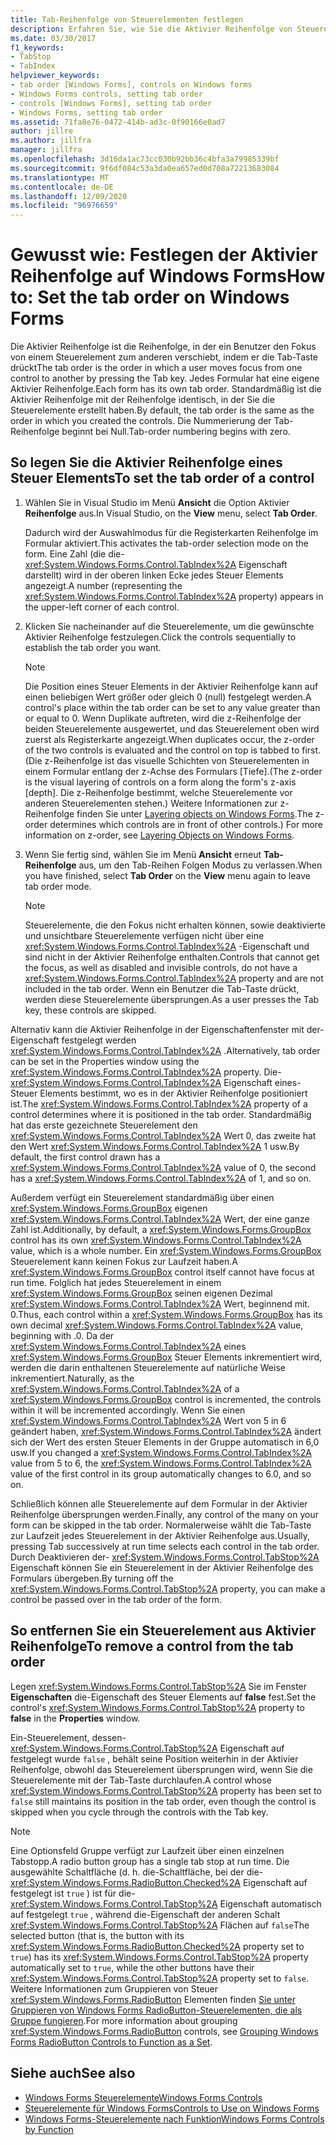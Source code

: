 ```yaml
---
title: Tab-Reihenfolge von Steuerelementen festlegen
description: Erfahren Sie, wie Sie die Aktivier Reihenfolge von Steuerelementen auf dem Windows Forms festlegen. Legen Sie die Aktivier Reihenfolge mit Visual Studio fest, oder verwenden Sie die TabIndex-Eigenschaft im Eigenschaftenfenster.
ms.date: 03/30/2017
f1_keywords:
- TabStop
- TabIndex
helpviewer_keywords:
- tab order [Windows Forms], controls on Windows forms
- Windows Forms controls, setting tab order
- controls [Windows Forms], setting tab order
- Windows Forms, setting tab order
ms.assetid: 71fa8e76-0472-414b-ad3c-0f90166e0ad7
author: jillre
ms.author: jillfra
manager: jillfra
ms.openlocfilehash: 3d16da1ac73cc030b92bb36c4bfa3a79985339bf
ms.sourcegitcommit: 9f6df084c53a3da0ea657ed0d708a72213683084
ms.translationtype: MT
ms.contentlocale: de-DE
ms.lasthandoff: 12/09/2020
ms.locfileid: "96976659"
---
```

# <a name="how-to-set-the-tab-order-on-windows-forms"></a><span data-ttu-id="a719c-104">Gewusst wie: Festlegen der Aktivier Reihenfolge auf Windows Forms</span><span class="sxs-lookup"><span data-stu-id="a719c-104">How to: Set the tab order on Windows Forms</span></span>

<span data-ttu-id="a719c-105">Die Aktivier Reihenfolge ist die Reihenfolge, in der ein Benutzer den Fokus von einem Steuerelement zum anderen verschiebt, indem er die Tab-Taste drückt</span><span class="sxs-lookup"><span data-stu-id="a719c-105">The tab order is the order in which a user moves focus from one control to another by pressing the Tab key.</span></span> <span data-ttu-id="a719c-106">Jedes Formular hat eine eigene Aktivier Reihenfolge.</span><span class="sxs-lookup"><span data-stu-id="a719c-106">Each form has its own tab order.</span></span> <span data-ttu-id="a719c-107">Standardmäßig ist die Aktivier Reihenfolge mit der Reihenfolge identisch, in der Sie die Steuerelemente erstellt haben.</span><span class="sxs-lookup"><span data-stu-id="a719c-107">By default, the tab order is the same as the order in which you created the controls.</span></span> <span data-ttu-id="a719c-108">Die Nummerierung der Tab-Reihenfolge beginnt bei Null.</span><span class="sxs-lookup"><span data-stu-id="a719c-108">Tab-order numbering begins with zero.</span></span>

## <a name="to-set-the-tab-order-of-a-control"></a><span data-ttu-id="a719c-109">So legen Sie die Aktivier Reihenfolge eines Steuer Elements</span><span class="sxs-lookup"><span data-stu-id="a719c-109">To set the tab order of a control</span></span>

1. <span data-ttu-id="a719c-110">Wählen Sie in Visual Studio im Menü **Ansicht** die Option Aktivier **Reihenfolge** aus.</span><span class="sxs-lookup"><span data-stu-id="a719c-110">In Visual Studio, on the **View** menu, select **Tab Order**.</span></span>

   <span data-ttu-id="a719c-111">Dadurch wird der Auswahlmodus für die Registerkarten Reihenfolge im Formular aktiviert.</span><span class="sxs-lookup"><span data-stu-id="a719c-111">This activates the tab-order selection mode on the form.</span></span> <span data-ttu-id="a719c-112">Eine Zahl (die die- <xref:System.Windows.Forms.Control.TabIndex%2A> Eigenschaft darstellt) wird in der oberen linken Ecke jedes Steuer Elements angezeigt.</span><span class="sxs-lookup"><span data-stu-id="a719c-112">A number (representing the <xref:System.Windows.Forms.Control.TabIndex%2A> property) appears in the upper-left corner of each control.</span></span>

2. <span data-ttu-id="a719c-113">Klicken Sie nacheinander auf die Steuerelemente, um die gewünschte Aktivier Reihenfolge festzulegen.</span><span class="sxs-lookup"><span data-stu-id="a719c-113">Click the controls sequentially to establish the tab order you want.</span></span>

   > [!NOTE]
   > <span data-ttu-id="a719c-114">Die Position eines Steuer Elements in der Aktivier Reihenfolge kann auf einen beliebigen Wert größer oder gleich 0 (null) festgelegt werden.</span><span class="sxs-lookup"><span data-stu-id="a719c-114">A control's place within the tab order can be set to any value greater than or equal to 0.</span></span> <span data-ttu-id="a719c-115">Wenn Duplikate auftreten, wird die z-Reihenfolge der beiden Steuerelemente ausgewertet, und das Steuerelement oben wird zuerst als Registerkarte angezeigt.</span><span class="sxs-lookup"><span data-stu-id="a719c-115">When duplicates occur, the z-order of the two controls is evaluated and the control on top is tabbed to first.</span></span> <span data-ttu-id="a719c-116">(Die z-Reihenfolge ist das visuelle Schichten von Steuerelementen in einem Formular entlang der z-Achse des Formulars [Tiefe].</span><span class="sxs-lookup"><span data-stu-id="a719c-116">(The z-order is the visual layering of controls on a form along the form's z-axis [depth].</span></span> <span data-ttu-id="a719c-117">Die z-Reihenfolge bestimmt, welche Steuerelemente vor anderen Steuerelementen stehen.) Weitere Informationen zur z-Reihenfolge finden Sie unter [Layering objects on Windows Forms](how-to-layer-objects-on-windows-forms.md).</span><span class="sxs-lookup"><span data-stu-id="a719c-117">The z-order determines which controls are in front of other controls.) For more information on z-order, see [Layering Objects on Windows Forms](how-to-layer-objects-on-windows-forms.md).</span></span>

3. <span data-ttu-id="a719c-118">Wenn Sie fertig sind, wählen Sie im Menü **Ansicht** erneut **Tab-Reihenfolge** aus, um den Tab-Reihen Folgen Modus zu verlassen.</span><span class="sxs-lookup"><span data-stu-id="a719c-118">When you have finished, select **Tab Order** on the **View** menu again to leave tab order mode.</span></span>

   > [!NOTE]
   > <span data-ttu-id="a719c-119">Steuerelemente, die den Fokus nicht erhalten können, sowie deaktivierte und unsichtbare Steuerelemente verfügen nicht über eine <xref:System.Windows.Forms.Control.TabIndex%2A> -Eigenschaft und sind nicht in der Aktivier Reihenfolge enthalten.</span><span class="sxs-lookup"><span data-stu-id="a719c-119">Controls that cannot get the focus, as well as disabled and invisible controls, do not have a <xref:System.Windows.Forms.Control.TabIndex%2A> property and are not included in the tab order.</span></span> <span data-ttu-id="a719c-120">Wenn ein Benutzer die Tab-Taste drückt, werden diese Steuerelemente übersprungen.</span><span class="sxs-lookup"><span data-stu-id="a719c-120">As a user presses the Tab key, these controls are skipped.</span></span>

<span data-ttu-id="a719c-121">Alternativ kann die Aktivier Reihenfolge in der Eigenschaftenfenster mit der-Eigenschaft festgelegt werden <xref:System.Windows.Forms.Control.TabIndex%2A> .</span><span class="sxs-lookup"><span data-stu-id="a719c-121">Alternatively, tab order can be set in the Properties window using the <xref:System.Windows.Forms.Control.TabIndex%2A> property.</span></span> <span data-ttu-id="a719c-122">Die- <xref:System.Windows.Forms.Control.TabIndex%2A> Eigenschaft eines-Steuer Elements bestimmt, wo es in der Aktivier Reihenfolge positioniert ist.</span><span class="sxs-lookup"><span data-stu-id="a719c-122">The <xref:System.Windows.Forms.Control.TabIndex%2A> property of a control determines where it is positioned in the tab order.</span></span> <span data-ttu-id="a719c-123">Standardmäßig hat das erste gezeichnete Steuerelement den <xref:System.Windows.Forms.Control.TabIndex%2A> Wert 0, das zweite hat den Wert <xref:System.Windows.Forms.Control.TabIndex%2A> 1 usw.</span><span class="sxs-lookup"><span data-stu-id="a719c-123">By default, the first control drawn has a <xref:System.Windows.Forms.Control.TabIndex%2A> value of 0, the second has a <xref:System.Windows.Forms.Control.TabIndex%2A> of 1, and so on.</span></span>

<span data-ttu-id="a719c-124">Außerdem verfügt ein Steuerelement standardmäßig über einen <xref:System.Windows.Forms.GroupBox> eigenen <xref:System.Windows.Forms.Control.TabIndex%2A> Wert, der eine ganze Zahl ist.</span><span class="sxs-lookup"><span data-stu-id="a719c-124">Additionally, by default, a <xref:System.Windows.Forms.GroupBox> control has its own <xref:System.Windows.Forms.Control.TabIndex%2A> value, which is a whole number.</span></span> <span data-ttu-id="a719c-125">Ein <xref:System.Windows.Forms.GroupBox> Steuerelement kann keinen Fokus zur Laufzeit haben.</span><span class="sxs-lookup"><span data-stu-id="a719c-125">A <xref:System.Windows.Forms.GroupBox> control itself cannot have focus at run time.</span></span> <span data-ttu-id="a719c-126">Folglich hat jedes Steuerelement in einem <xref:System.Windows.Forms.GroupBox> seinen eigenen Dezimal <xref:System.Windows.Forms.Control.TabIndex%2A> Wert, beginnend mit. 0.</span><span class="sxs-lookup"><span data-stu-id="a719c-126">Thus, each control within a <xref:System.Windows.Forms.GroupBox> has its own decimal <xref:System.Windows.Forms.Control.TabIndex%2A> value, beginning with .0.</span></span> <span data-ttu-id="a719c-127">Da der <xref:System.Windows.Forms.Control.TabIndex%2A> eines <xref:System.Windows.Forms.GroupBox> Steuer Elements inkrementiert wird, werden die darin enthaltenen Steuerelemente auf natürliche Weise inkrementiert.</span><span class="sxs-lookup"><span data-stu-id="a719c-127">Naturally, as the <xref:System.Windows.Forms.Control.TabIndex%2A> of a <xref:System.Windows.Forms.GroupBox> control is incremented, the controls within it will be incremented accordingly.</span></span> <span data-ttu-id="a719c-128">Wenn Sie einen <xref:System.Windows.Forms.Control.TabIndex%2A> Wert von 5 in 6 geändert haben, <xref:System.Windows.Forms.Control.TabIndex%2A> ändert sich der Wert des ersten Steuer Elements in der Gruppe automatisch in 6,0 usw.</span><span class="sxs-lookup"><span data-stu-id="a719c-128">If you changed a <xref:System.Windows.Forms.Control.TabIndex%2A> value from 5 to 6, the <xref:System.Windows.Forms.Control.TabIndex%2A> value of the first control in its group automatically changes to 6.0, and so on.</span></span>

<span data-ttu-id="a719c-129">Schließlich können alle Steuerelemente auf dem Formular in der Aktivier Reihenfolge übersprungen werden.</span><span class="sxs-lookup"><span data-stu-id="a719c-129">Finally, any control of the many on your form can be skipped in the tab order.</span></span> <span data-ttu-id="a719c-130">Normalerweise wählt die Tab-Taste zur Laufzeit jedes Steuerelement in der Aktivier Reihenfolge aus.</span><span class="sxs-lookup"><span data-stu-id="a719c-130">Usually, pressing Tab successively at run time selects each control in the tab order.</span></span> <span data-ttu-id="a719c-131">Durch Deaktivieren der- <xref:System.Windows.Forms.Control.TabStop%2A> Eigenschaft können Sie ein Steuerelement in der Aktivier Reihenfolge des Formulars übergeben.</span><span class="sxs-lookup"><span data-stu-id="a719c-131">By turning off the <xref:System.Windows.Forms.Control.TabStop%2A> property, you can make a control be passed over in the tab order of the form.</span></span>

## <a name="to-remove-a-control-from-the-tab-order"></a><span data-ttu-id="a719c-132">So entfernen Sie ein Steuerelement aus Aktivier Reihenfolge</span><span class="sxs-lookup"><span data-stu-id="a719c-132">To remove a control from the tab order</span></span>

<span data-ttu-id="a719c-133">Legen <xref:System.Windows.Forms.Control.TabStop%2A> Sie im Fenster **Eigenschaften** die-Eigenschaft des Steuer Elements auf **false** fest.</span><span class="sxs-lookup"><span data-stu-id="a719c-133">Set the control's <xref:System.Windows.Forms.Control.TabStop%2A> property to **false** in the **Properties** window.</span></span>

<span data-ttu-id="a719c-134">Ein-Steuerelement, dessen- <xref:System.Windows.Forms.Control.TabStop%2A> Eigenschaft auf festgelegt wurde `false` , behält seine Position weiterhin in der Aktivier Reihenfolge, obwohl das Steuerelement übersprungen wird, wenn Sie die Steuerelemente mit der Tab-Taste durchlaufen.</span><span class="sxs-lookup"><span data-stu-id="a719c-134">A control whose <xref:System.Windows.Forms.Control.TabStop%2A> property has been set to `false` still maintains its position in the tab order, even though the control is skipped when you cycle through the controls with the Tab key.</span></span>

> [!NOTE]
> <span data-ttu-id="a719c-135">Eine Optionsfeld Gruppe verfügt zur Laufzeit über einen einzelnen Tabstopp.</span><span class="sxs-lookup"><span data-stu-id="a719c-135">A radio button group has a single tab stop at run time.</span></span> <span data-ttu-id="a719c-136">Die ausgewählte Schaltfläche (d. h. die-Schaltfläche, bei der die- <xref:System.Windows.Forms.RadioButton.Checked%2A> Eigenschaft auf festgelegt ist `true` ) ist für die- <xref:System.Windows.Forms.Control.TabStop%2A> Eigenschaft automatisch auf festgelegt `true` , während die-Eigenschaft der anderen Schalt <xref:System.Windows.Forms.Control.TabStop%2A> Flächen auf `false`</span><span class="sxs-lookup"><span data-stu-id="a719c-136">The selected button (that is, the button with its <xref:System.Windows.Forms.RadioButton.Checked%2A> property set to `true`) has its <xref:System.Windows.Forms.Control.TabStop%2A> property automatically set to `true`, while the other buttons have their <xref:System.Windows.Forms.Control.TabStop%2A> property set to `false`.</span></span> <span data-ttu-id="a719c-137">Weitere Informationen zum Gruppieren von Steuer <xref:System.Windows.Forms.RadioButton> Elementen finden [Sie unter Gruppieren von Windows Forms RadioButton-Steuerelementen, die als Gruppe fungieren](how-to-group-windows-forms-radiobutton-controls-to-function-as-a-set.md).</span><span class="sxs-lookup"><span data-stu-id="a719c-137">For more information about grouping <xref:System.Windows.Forms.RadioButton> controls, see [Grouping Windows Forms RadioButton Controls to Function as a Set](how-to-group-windows-forms-radiobutton-controls-to-function-as-a-set.md).</span></span>

## <a name="see-also"></a><span data-ttu-id="a719c-138">Siehe auch</span><span class="sxs-lookup"><span data-stu-id="a719c-138">See also</span></span>

- [<span data-ttu-id="a719c-139">Windows Forms Steuerelemente</span><span class="sxs-lookup"><span data-stu-id="a719c-139">Windows Forms Controls</span></span>](index.md)
- [<span data-ttu-id="a719c-140">Steuerelemente für Windows Forms</span><span class="sxs-lookup"><span data-stu-id="a719c-140">Controls to Use on Windows Forms</span></span>](controls-to-use-on-windows-forms.md)
- [<span data-ttu-id="a719c-141">Windows Forms-Steuerelemente nach Funktion</span><span class="sxs-lookup"><span data-stu-id="a719c-141">Windows Forms Controls by Function</span></span>](windows-forms-controls-by-function.md)
